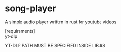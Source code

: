 # song-player
A simple audio player written in rust for youtube videos

[requirements]
<br>
yt-dlp


YT-DLP PATH MUST BE SPECIFIED INSIDE LIB.RS
